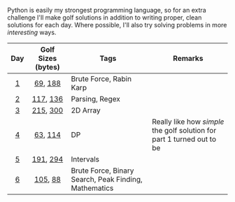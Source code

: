 Python is easily my strongest programming language, so for an extra challenge I'll make golf solutions in addition to writing proper, clean solutions for each day. Where possible, I'll also try solving problems in more *interesting* ways.

|      Day      |                      Golf Sizes (bytes)                      | Tags                                                  | Remarks                                                                |
|:-------------:|:------------------------------------------------------------:|-------------------------------------------------------|------------------------------------------------------------------------|
| [1](Day%2001) | [69](Day%2001/golf_part1.py), [188](Day%2001/golf_part2.py)  | Brute Force, Rabin Karp                               |                                                                        |
| [2](Day%2002) | [117](Day%2002/golf_part1.py), [136](Day%2002/golf_part2.py) | Parsing, Regex                                        |                                                                        |
| [3](Day%2003) | [215](Day%2003/golf_part1.py), [300](Day%2003/golf_part2.py) | 2D Array                                              |                                                                        |
| [4](Day%2004) | [63](Day%2004/golf_part1.py), [114](Day%2004/golf_part2.py)  | DP                                                    | Really like how *simple* the golf solution for part 1 turned out to be |
| [5](Day%2005) | [191](Day%2005/golf_part1.py), [294](Day%2005/golf_part2.py) | Intervals                                             |                                                                        |
| [6](Day%2006) | [105](Day%2006/golf_part1.py), [88](Day%2006/golf_part2.py)  | Brute Force, Binary Search, Peak Finding, Mathematics |                                                                        |

